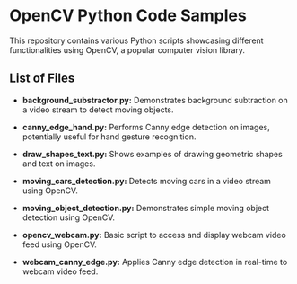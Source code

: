 # OpenCV Python Code Samples

This repository contains various Python scripts showcasing different functionalities using OpenCV, a popular computer vision library.

## List of Files

- **background_substractor.py:** Demonstrates background subtraction on a video stream to detect moving objects.

- **canny_edge_hand.py:** Performs Canny edge detection on images, potentially useful for hand gesture recognition.

- **draw_shapes_text.py:** Shows examples of drawing geometric shapes and text on images.

- **moving_cars_detection.py:** Detects moving cars in a video stream using OpenCV.

- **moving_object_detection.py:** Demonstrates simple moving object detection using OpenCV.

- **opencv_webcam.py:** Basic script to access and display webcam video feed using OpenCV.

- **webcam_canny_edge.py:** Applies Canny edge detection in real-time to webcam video feed.